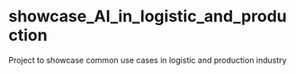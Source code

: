 # showcase_AI_in_logistic_and_production
Project to showcase common use cases in logistic and production industry
